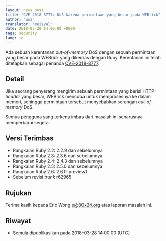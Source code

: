 ```yaml
---
layout: news_post
title: "CVE-2018-8777: DoS karena permintaan yang besar pada WEBrick"
author: "usa"
translator: "meisyal"
date: 2018-03-28 14:00:00 +0000
tags: security
lang: id
---
```


Ada sebuah kerentanan *out-of-memory* DoS dengan sebuah permintaan yang besar
pada WEBrick yang dikemas dengan Ruby. Kerentanan ini telah
ditetapkan sebagai penanda [CVE-2018-8777](http://cve.mitre.org/cgi-bin/cvename.cgi?name=CVE-2018-8777).

## Detail

Jika seorang penyerang mengirim sebuah permintaan yang berisi HTTP *header*
yang besar, WEBrick mencoba untuk memprosesnya ke dalam memori, sehingga
permintaan tersebut menyebabkan serangan *out-of-memory* DoS.

Semua pengguna yang terkena imbas dari masalah ini seharusnya memperbarui
segera.

## Versi Terimbas

* Rangkaian Ruby 2.2: 2.2.9 dan sebelumnya
* Rangkaian Ruby 2.3: 2.3.6 dan sebelumnya
* Rangkaian Ruby 2.4: 2.4.3 dan sebelumnya
* Rangkaian Ruby 2.5: 2.5.0 dan sebelumnya
* Rangkaian Ruby 2.6: 2.6.0-preview1
* Sebelum revisi *trunk* r62965

## Rujukan

Terima kasih kepada Eric Wong <e@80x24.org> atas laporan masalah ini.

## Riwayat

* Semula dipublikasikan pada 2018-03-28 14:00:00 (UTC)
